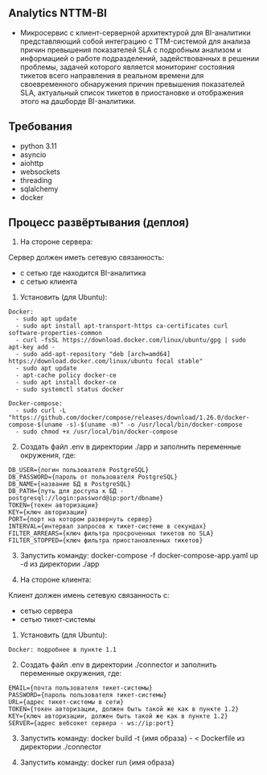 <h2>Analytics NTTM-BI</h2>

- Микросервис с клиент-серверной архитектурой для BI-аналитики представляющий собой интеграцию с TTM-системой для анализа причин превышения показателей SLA с подробным анализом и информацией о работе подразделений, задействованных в решении проблемы, задачей которого является мониторинг состояния тикетов всего направления в реальном времени для своевременного обнаружения причин превышения показателей SLA, актуальный список тикетов в приостановке и отображения этого на дашборде BI-аналитики.

<h2>Требования</h2>

- python 3.11
- asyncio
- aiohttp
- websockets
- threading
- sqlalchemy
- docker

<h2>Процесс развёртывания (деплоя)</h2>

1. На стороне сервера:

  Сервер должен иметь сетевую связанность: 
  - с сетью где находится BI-аналитика
  - с сетью клиента

  1. Установить (для Ubuntu):

    Docker:
      - sudo apt update
      - sudo apt install apt-transport-https ca-certificates curl software-properties-common
      - curl -fsSL https://download.docker.com/linux/ubuntu/gpg | sudo apt-key add -
      - sudo add-apt-repository "deb [arch=amd64] https://download.docker.com/linux/ubuntu focal stable"
      - sudo apt update
      - apt-cache policy docker-ce
      - sudo apt install docker-ce
      - sudo systemctl status docker

    Docker-compose:
      - sudo curl -L "https://github.com/docker/compose/releases/download/1.26.0/docker-compose-$(uname -s)-$(uname -m)" -o /usr/local/bin/docker-compose
      - sudo chmod +x /usr/local/bin/docker-compose

  2. Создать файл .env в директории ./app и заполнить переменные окружения, где: 

    DB_USER={логин пользователя PostgreSQL}
    DB_PASSWORD={пароль от пользователя PostgreSQL}
    DB_NAME={название БД в PostgreSQL}
    DB_PATH={путь для доступа к БД - postgresql://login:password@ip:port/dbname}
    TOKEN={токен авторизации}
    KEY={ключ авторизации}
    PORT={порт на котором развернуть сервер}
    INTERVAL={интервал запросов к тикет-системе в секундах}
    FILTER_ARREARS={ключ фильтра просроченных тикетов по SLA}
    FILTER_STOPPED={ключ фильтра приостановленных тикетов}

  3. Запустить команду: docker-compose -f docker-compose-app.yaml up -d из директории ./app

2. На стороне клиента:

  Клиент должен имень сетевую связанность с:
  - сетью сервера
  - сетью тикет-системы

  1. Установить (для Ubuntu):

    Docker: подробнее в пункте 1.1

  2. Создать файл .env в директории ./connector и заполнить переменные окружения, где:

    EMAIL={почта пользователя тикет-системы}
    PASSWORD={пароль пользователя тикет-системы}
    URL={адрес тикет-системы в сети}
    TOKEN={токен авторизации, должен быть такой же как в пункте 1.2}
    KEY={ключ авторизации, должен быть такой же как в пункте 1.2}
    SERVER={адрес вебсокет сервера - ws://ip:port}

  3. Запустить команду: docker build -t {имя образа} - < Dockerfile из директории ./connector

  4. Запустить команду: docker run {имя образа} 
